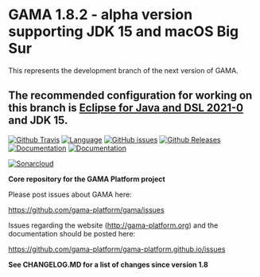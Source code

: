 # GAMA 1.8.2 - alpha version supporting JDK 15 and macOS Big Sur

This represents the development branch of the next version of GAMA. 

## The recommended configuration for working on this branch is [Eclipse for Java and DSL 2021-0](https://www.eclipse.org/downloads/packages/release/2021-06/r/eclipse-ide-java-and-dsl-developers) and JDK 15.


[![Github Travis](https://github.com/gama-platform/gama/actions/workflows/github-travis.yml/badge.svg)](https://github.com/gama-platform/gama/actions/workflows/github-travis.yml)
[![Language](https://img.shields.io/badge/language-java-brightgreen.svg)](https://www.java.com/)
[![GitHub issues](https://img.shields.io/github/issues/gama-platform/gama.svg)](https://github.com/gama-platform/gama/issues)
[![Github Releases](https://img.shields.io/github/release/gama-platform/gama.svg)](https://github.com/gama-platform/gama/releases)
[![Documentation](https://img.shields.io/badge/documentation-web-brightgreen.svg)](https://gama-platform.github.io)
[![Documentation](https://img.shields.io/badge/documentation-pdf-brightgreen.svg)](https://github.com/gama-platform/gama/wiki/resources/pdf/docGAMAv17.pdf)

[![Sonarcloud](https://sonarcloud.io/api/project_badges/quality_gate?project=gama-platform_gamamsi.gama.parent)](https://sonarcloud.io/organizations/gama-platform/projects)

**Core repository for the GAMA Platform project**

Please post issues about GAMA here: 
 
https://github.com/gama-platform/gama/issues 

Issues regarding the website (http://gama-platform.org) and the documentation should be posted here: 

https://github.com/gama-platform/gama-platform.github.io/issues

**See CHANGELOG.MD for a list of changes since version 1.8**



 


  
  
  
